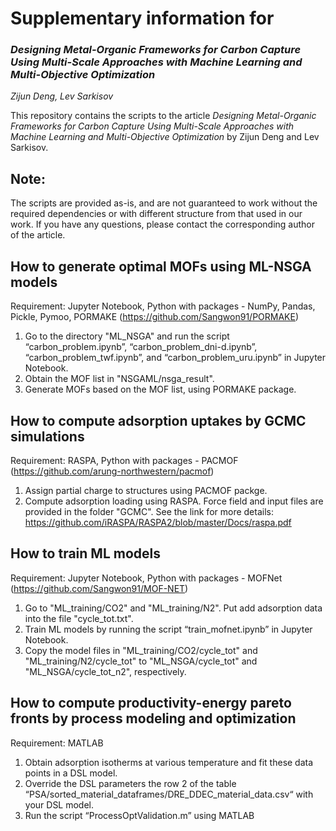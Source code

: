 # Supplementary information for 
### *Designing Metal-Organic Frameworks for Carbon Capture Using Multi-Scale Approaches with Machine Learning and Multi-Objective Optimization*

*Zijun Deng, Lev Sarkisov*


This repository contains the scripts to the article *Designing Metal-Organic Frameworks for Carbon Capture Using Multi-Scale Approaches with Machine Learning and Multi-Objective Optimization* by Zijun Deng and Lev Sarkisov. 


Note:
-----
The scripts are provided as-is, and are not guaranteed to work without the required dependencies or with different structure from that used in our work. If you have any questions, please contact the corresponding author of the article.


##	How to generate optimal MOFs using ML-NSGA models
Requirement: Jupyter Notebook, Python with packages - NumPy, Pandas, Pickle, Pymoo, PORMAKE (https://github.com/Sangwon91/PORMAKE)

1.	Go to the directory "ML_NSGA" and run the script “carbon_problem.ipynb”, “carbon_problem_dni-d.ipynb”, “carbon_problem_twf.ipynb”, and “carbon_problem_uru.ipynb” in Jupyter Notebook.
2.	Obtain the MOF list in "NSGAML/nsga_result".
3.	Generate MOFs based on the MOF list, using PORMAKE package.


##	How to compute adsorption uptakes by GCMC simulations
Requirement: RASPA, Python with packages - PACMOF (https://github.com/arung-northwestern/pacmof)

1.	Assign partial charge to structures using PACMOF packge.
2.	Compute adsorption loading using RASPA. Force field and input files are provided in the folder "GCMC".  See the link for more details: https://github.com/iRASPA/RASPA2/blob/master/Docs/raspa.pdf


##	How to train ML models
Requirement: Jupyter Notebook, Python with packages - MOFNet (https://github.com/Sangwon91/MOF-NET)

1.	Go to "ML_training/CO2" and "ML_training/N2". Put add adsorption data into the file "cycle_tot.txt".
2.	Train ML models by running the script “train_mofnet.ipynb” in Jupyter Notebook.
3.	Copy the model files in "ML_training/CO2/cycle_tot" and "ML_training/N2/cycle_tot" to "ML_NSGA/cycle_tot" and "ML_NSGA/cycle_tot_n2", respectively.


##	How to compute productivity-energy pareto fronts by process modeling and optimization
Requirement: MATLAB
1.	Obtain adsorption isotherms at various temperature and fit these data points in a DSL model.
2.	Override the DSL parameters the row 2 of the table “PSA/sorted_material_dataframes/DRE_DDEC_material_data.csv“ with your DSL model. 
3.	Run the script “ProcessOptValidation.m” using MATLAB
